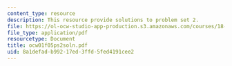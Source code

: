 ```yaml
---
content_type: resource
description: This resource provide solutions to problem set 2.
file: https://ol-ocw-studio-app-production.s3.amazonaws.com/courses/18-01-single-variable-calculus-fall-2005/8a1defadb99217ed3ffd5fed4191cee2_ocw01f05ps2soln.pdf
file_type: application/pdf
resourcetype: Document
title: ocw01f05ps2soln.pdf
uid: 8a1defad-b992-17ed-3ffd-5fed4191cee2
---
```

